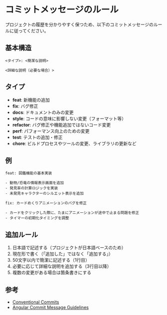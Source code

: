 # コミットメッセージのルール

プロジェクトの履歴を分かりやすく保つため、以下のコミットメッセージのルールに従ってください。

## 基本構造
```
<タイプ>: <簡潔な説明>

<詳細な説明（必要な場合）>
```

## タイプ
- **feat**: 新機能の追加
- **fix**: バグ修正
- **docs**: ドキュメントのみの変更
- **style**: コードの意味に影響しない変更（フォーマット等）
- **refactor**: バグ修正や機能追加ではないコード変更
- **perf**: パフォーマンス向上のための変更
- **test**: テストの追加・修正
- **chore**: ビルドプロセスやツールの変更、ライブラリの更新など

## 例
```
feat: 図鑑機能の基本実装

- 動物/恐竜の情報表示画面を追加
- 発見率の計算ロジックを実装
- 未発見キャラクターのシルエット表示を追加
```

```
fix: カードめくりアニメーションのバグを修正

- カードをクリックした際に、たまにアニメーションが途中で止まる問題を修正
- タイマーの初期化タイミングを調整
```

## 追加ルール
1. 日本語で記述する（プロジェクトが日本語ベースのため）
2. 現在形で書く（「追加した」ではなく「追加する」）
3. 50文字以内で簡潔に記述する（1行目）
4. 必要に応じて詳細な説明を追加する（3行目以降）
5. 複数の変更がある場合は箇条書きにする

## 参考
- [Conventional Commits](https://www.conventionalcommits.org/)
- [Angular Commit Message Guidelines](https://github.com/angular/angular/blob/master/CONTRIBUTING.md#commit)
